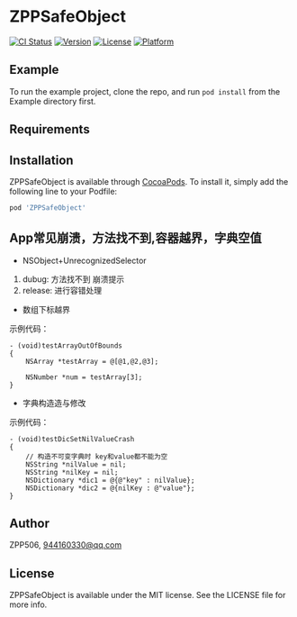 # ZPPSafeObject

[![CI Status](https://img.shields.io/travis/ZPP506/ZPPSafeObject.svg?style=flat)](https://travis-ci.org/ZPP506/ZPPSafeObject)
[![Version](https://img.shields.io/cocoapods/v/ZPPSafeObject.svg?style=flat)](https://cocoapods.org/pods/ZPPSafeObject)
[![License](https://img.shields.io/cocoapods/l/ZPPSafeObject.svg?style=flat)](https://cocoapods.org/pods/ZPPSafeObject)
[![Platform](https://img.shields.io/cocoapods/p/ZPPSafeObject.svg?style=flat)](https://cocoapods.org/pods/ZPPSafeObject)

## Example

To run the example project, clone the repo, and run `pod install` from the Example directory first.

## Requirements

## Installation

ZPPSafeObject is available through [CocoaPods](https://cocoapods.org). To install
it, simply add the following line to your Podfile:

```ruby
pod 'ZPPSafeObject'
```
## App常见崩溃，方法找不到,容器越界，字典空值

* NSObject+UnrecognizedSelector
 
 1. dubug: 方法找不到 崩溃提示
 2. release: 进行容错处理
 
* 数组下标越界

示例代码：

```objc       
- (void)testArrayOutOfBounds
{
    NSArray *testArray = @[@1,@2,@3];
    
    NSNumber *num = testArray[3];
}
```

* 字典构造造与修改

示例代码：

```objc       
- (void)testDicSetNilValueCrash
{
    // 构造不可变字典时 key和value都不能为空
    NSString *nilValue = nil;
    NSString *nilKey = nil;
    NSDictionary *dic1 = @{@"key" : nilValue};
    NSDictionary *dic2 = @{nilKey : @"value"};
}

```


## Author

ZPP506, 944160330@qq.com

## License

ZPPSafeObject is available under the MIT license. See the LICENSE file for more info.
